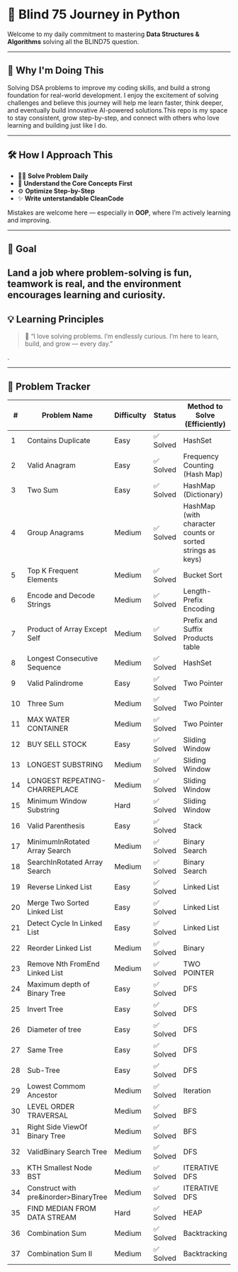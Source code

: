 # 🧠 Blind 75 Journey in Python

Welcome to my daily commitment to mastering **Data Structures & Algorithms** solving all the BLIND75 question.

---

## 🎯 Why I'm Doing This

Solving DSA problems to improve my coding skills, and build a strong foundation for real-world development.
I enjoy the excitement of solving challenges and believe this journey will help me learn faster, think deeper, and eventually build innovative AI-powered solutions.This repo is my space to stay consistent, grow step-by-step, and connect with others who love learning and building just like I do.

---

## 🛠️ How I Approach This

- 👨‍💻 **Solve Problem Daily**
- 🧩 **Understand the Core Concepts First**
- ⚙️ **Optimize Step-by-Step**
- ✨ **Write unterstandable CleanCode**

Mistakes are welcome here — especially in **OOP**, where I’m actively learning and improving.

---

## 🚀 Goal

## Land a job where **problem-solving is fun**, teamwork is real, and the environment encourages learning and curiosity.

## 💡 Learning Principles

> 💬 “I love solving problems. I’m endlessly curious. I’m here to learn, build, and grow — every day.”

.

---

## 🧩 Problem Tracker

| #   | Problem Name                          | Difficulty | Status    | Method to Solve (Efficiently)                             |
| --- | ------------------------------------- | ---------- | --------- | --------------------------------------------------------- |
| 1   | Contains Duplicate                    | Easy       | ✅ Solved | HashSet                                                   |
| 2   | Valid Anagram                         | Easy       | ✅ Solved | Frequency Counting (Hash Map)                             |
| 3   | Two Sum                               | Easy       | ✅ Solved | HashMap (Dictionary)                                      |
| 4   | Group Anagrams                        | Medium     | ✅ Solved | HashMap (with character counts or sorted strings as keys) |
| 5   | Top K Frequent Elements               | Medium     | ✅ Solved | Bucket Sort                                               |
| 6   | Encode and Decode Strings             | Medium     | ✅ Solved | Length-Prefix Encoding                                    |
| 7   | Product of Array Except Self          | Medium     | ✅ Solved | Prefix and Suffix Products table                          |
| 8   | Longest Consecutive Sequence          | Medium     | ✅ Solved | HashSet                                                   |
| 9   | Valid Palindrome                      | Easy       | ✅ Solved | Two Pointer                                               |
| 10  | Three Sum                             | Medium     | ✅ Solved | Two Pointer                                               |
| 11  | MAX WATER CONTAINER                   | Medium     | ✅ Solved | Two Pointer                                               |
| 12  | BUY SELL STOCK                        | Easy       | ✅ Solved | Sliding Window                                            |
| 13  | LONGEST SUBSTRING                     | Medium     | ✅ Solved | Sliding Window                                            |
| 14  | LONGEST REPEATING-CHARREPLACE         | Medium     | ✅ Solved | Sliding Window                                            |
| 15  | Minimum Window Substring              | Hard       | ✅ Solved | Sliding Window                                            |
| 16  | Valid Parenthesis                     | Easy       | ✅ Solved | Stack                                                     |
| 17  | MinimumInRotated Array Search         | Medium     | ✅ Solved | Binary Search                                             |
| 18  | SearchInRotated Array Search          | Medium     | ✅ Solved | Binary Search                                             |
| 19  | Reverse Linked List                   | Easy       | ✅ Solved | Linked List                                               |
| 20  | Merge Two Sorted Linked List          | Easy       | ✅ Solved | Linked List                                               |
| 21  | Detect Cycle In Linked List           | Easy       | ✅ Solved | Linked List                                               |
| 22  | Reorder Linked List                   | Medium     | ✅ Solved | Binary                                                    |
| 23  | Remove Nth FromEnd Linked List        | Medium     | ✅ Solved | TWO POINTER                                               |
| 24  | Maximum depth of Binary Tree          | Easy       | ✅ Solved | DFS                                                       |
| 25  | Invert Tree                           | Easy       | ✅ Solved | DFS                                                       |
| 26  | Diameter of tree                      | Easy       | ✅ Solved | DFS                                                       |
| 27  | Same Tree                             | Easy       | ✅ Solved | DFS                                                       |
| 28  | Sub-Tree                              | Easy       | ✅ Solved | DFS                                                       |
| 29  | Lowest Commom Ancestor                | Medium     | ✅ Solved | Iteration                                                 |
| 30  | LEVEL ORDER TRAVERSAL                 | Medium     | ✅ Solved | BFS                                                       |
| 31  | Right Side ViewOf Binary Tree         | Medium     | ✅ Solved | BFS                                                       |
| 32  | ValidBinary Search Tree               | Medium     | ✅ Solved | DFS                                                       |
| 33  | KTH Smallest Node BST                 | Medium     | ✅ Solved | ITERATIVE DFS                                             |
| 34  | Construct with pre&inorder>BinaryTree | Medium     | ✅ Solved | ITERATIVE DFS                                             |
| 35  | FIND MEDIAN FROM DATA STREAM          | Hard       | ✅ Solved | HEAP                                                      |
| 36  | Combination Sum                       | Medium     | ✅ Solved | Backtracking                                              |
| 37  | Combination Sum II                    | Medium     | ✅ Solved | Backtracking                                              |
